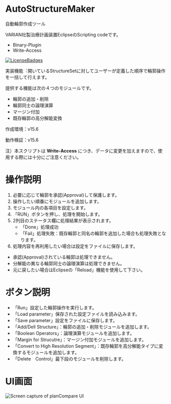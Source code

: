# AutoStructureMaker
自動輪郭作成ツール

VARIAN社製治療計画装置EclipseのScripting codeです。
- Binary-Plugin
- Write-Access

[![LicenseBadges](https://badges.frapsoft.com/os/mit/mit.svg?v=102)](https://github.com/ellerbrock/open-source-badge/)  

実装機能︓開いているStructureSetに対してユーザーが定義した順序で輪郭操作を一括して行えます。

提供する機能は次の４つのモジュールです。
- 輪郭の追加・削除
- 輪郭同士の論理演算
- マージン付加
- 既存輪郭の高分解能変換

作成環境：v15.6

動作検証：v15.6

注）本スクリプトは **Write-Access** につき、データに変更を加えますので、使用する際には十分にご注意ください。

# 操作説明
1. 必要に応じて輪郭を承認(Approval)して保護します。
2. 操作したい順番にモジュールを追加します。
3. モジュール内の各項目を設定します。
4. 「RUN」ボタンを押し、処理を開始します。
5. 2列目のステータス欄に処理結果が表示されます。
    - 「Done」処理成功
    - 「Fail」処理失敗：既存輪郭と同名の輪郭を追加した場合も処理失敗となります。
6. 処理内容を再利用したい場合は設定をファイルに保存します。

- 承認(Approval)されている輪郭は処理できません。
- 分解能の異なる輪郭同士の論理演算は処理できません。
- 元に戻したい場合はEclipseの「Reload」機能を使用して下さい。

# ボタン説明
- 「Run」設定した輪郭操作を実行します。
- 「Load parameter」保存された設定ファイルを読み込みます。
- 「Save parameter」設定をファイルに保存します。
- 「Add/Dell Structure」：輪郭の追加・削除モジュールを追加します。 
- 「Boolean Operators」：論理演算モジュールを追加します。
- 「Margin for Strucutre」：マージン付加モジュールを追加します。
- 「Convert to High Resolution Segment」：既存輪郭を高分解能タイプに変換するモジュールを追加します。
- 「Delete　Control」最下段のモジュールを削除します。




# UI画面
![Screen capture of planCompare UI](https://github.com/tkmd94/AutoStructureMaker/blob/master/Animation.gif)
